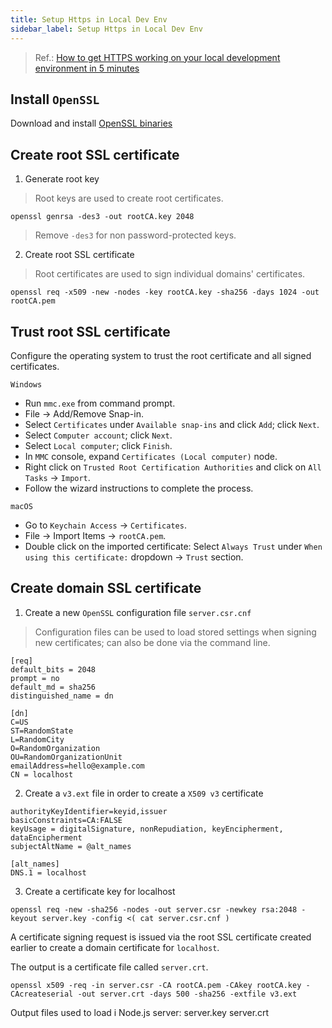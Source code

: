 ```yaml
---
title: Setup Https in Local Dev Env
sidebar_label: Setup Https in Local Dev Env
---
```


> Ref.: [How to get HTTPS working on your local development environment in 5 minutes](https://www.freecodecamp.org/news/how-to-get-https-working-on-your-local-development-environment-in-5-minutes-7af615770eec)

## Install `OpenSSL`

Download and install [OpenSSL binaries](https://wiki.openssl.org/index.php/Binaries)

## Create root SSL certificate

1. Generate root key

> Root keys are used to create root certificates.

```shell
openssl genrsa -des3 -out rootCA.key 2048
```

> Remove `-des3` for non password-protected keys.

2. Create root SSL certificate

> Root certificates are used to sign individual domains' certificates.

```shell
openssl req -x509 -new -nodes -key rootCA.key -sha256 -days 1024 -out rootCA.pem
```

## Trust root SSL certificate

Configure the operating system to trust the root certificate and all signed certificates.

`Windows`

- Run `mmc.exe` from command prompt.
- File -> Add/Remove Snap-in.
- Select `Certificates` under `Available snap-ins` and click `Add`; click `Next`.
- Select `Computer account`; click `Next`.
- Select `Local computer`; click `Finish`.
- In `MMC` console, expand `Certificates (Local computer)` node.
- Right click on `Trusted Root Certification Authorities` and click on `All Tasks` -> `Import`.
- Follow the wizard instructions to complete the process.

`macOS`

- Go to `Keychain Access` -> `Certificates`.
- File -> Import Items -> `rootCA.pem`.
- Double click on the imported certificate: Select `Always Trust` under `When using this certificate:` dropdown -> `Trust` section.

## Create domain SSL certificate

1. Create a new `OpenSSL` configuration file `server.csr.cnf`

> Configuration files can be used to load stored settings when signing new certificates; can also be done via the command line.

```telnet
[req]
default_bits = 2048
prompt = no
default_md = sha256
distinguished_name = dn

[dn]
C=US
ST=RandomState
L=RandomCity
O=RandomOrganization
OU=RandomOrganizationUnit
emailAddress=hello@example.com
CN = localhost
```

2. Create a `v3.ext` file in order to create a `X509 v3` certificate

```ascii
authorityKeyIdentifier=keyid,issuer
basicConstraints=CA:FALSE
keyUsage = digitalSignature, nonRepudiation, keyEncipherment, dataEncipherment
subjectAltName = @alt_names

[alt_names]
DNS.1 = localhost
```

3. Create a certificate key for localhost

```shell
openssl req -new -sha256 -nodes -out server.csr -newkey rsa:2048 -keyout server.key -config <( cat server.csr.cnf )
```

A certificate signing request is issued via the root SSL certificate created earlier to create a domain certificate for `localhost`.

The output is a certificate file called `server.crt`.

```shell
openssl x509 -req -in server.csr -CA rootCA.pem -CAkey rootCA.key -CAcreateserial -out server.crt -days 500 -sha256 -extfile v3.ext
```

Output files used to load i Node.js server:
server.key
server.crt

